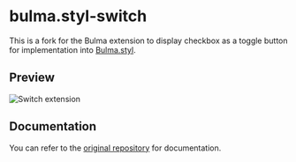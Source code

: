 # bulma.styl-switch
This is a fork for the Bulma extension to display checkbox as a toggle button for implementation into [Bulma.styl](https://github.com/log1x/bulma.styl).

Preview
---
![Switch extension](https://i.imgur.com/jSzdpz0.png)

Documentation
---
You can refer to the [original repository](https://github.com/Wikiki/bulma-switch) for documentation.
